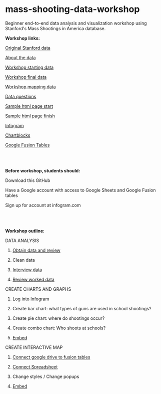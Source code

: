 # mass-shooting-data-workshop
Beginner end-to-end data analysis and visualization workshop using Stanford's Mass Shootings in America database.


<strong>Workshop links:</strong>

<a href="https://github.com/StanfordGeospatialCenter/MSA">Original Stanford data</a>

<a href="https://library.stanford.edu/projects/mass-shootings-america">About the data</a>

<a href="https://docs.google.com/spreadsheets/d/11MO36-mlqWdHLpa-rz-R260Mpi3mOb0gfSTGTmT3n2Y/edit?usp=sharing">Workshop starting data</a>

<a href="https://docs.google.com/spreadsheets/d/1R25UZ1XM0cxVWeysiHHgRtLJz48lBkkMFAKuHm3_gwM/edit?usp=sharing">Workshop final data</a>

<a href="https://docs.google.com/spreadsheets/d/1-RfbUtqcf7sIRX1vvcyrCsoWQ_F6vuBJBScJLhhshAs/edit?usp=sharing">Workshop mapping data</a>

<a href="https://amarton.github.io/mass-shooting-data-workshop/data-questions.html">Data questions</a>

<a href="https://amarton.github.io/mass-shooting-data-workshop/graphics-page-start.html">Sample html page start</a>

<a href="https://amarton.github.io/mass-shooting-data-workshop/graphics-page-finish.html">Sample html page finish</a>

<a href="https://infogram.com/login">Infogram</a>

<a href="https://www.chartblocks.com/en/">Chartblocks</a>

<a href="https://support.google.com/fusiontables/answer/2571232">Google Fusion Tables</a>


<br><br><br>
<strong>Before workshop, students should:</strong>

Download this GitHub

Have a Google account with access to Google Sheets and Google Fusion tables

Sign up for account at infogram.com

<br><br><br>
<strong>Workshop outline:</strong>


DATA ANALYSIS

1. <a href="https://docs.google.com/spreadsheets/d/11MO36-mlqWdHLpa-rz-R260Mpi3mOb0gfSTGTmT3n2Y/edit?usp=sharing">Obtain data and review</a>

2. Clean data

3. <a href="https://amarton.github.io/mass-shooting-data-workshop/data-questions.html">Interview data</a>

4. <a href="https://docs.google.com/spreadsheets/d/1R25UZ1XM0cxVWeysiHHgRtLJz48lBkkMFAKuHm3_gwM/edit?usp=sharing">Review worked data</a>



CREATE CHARTS AND GRAPHS

1. <a href="https://infogram.com/login">Log into Infogram</a>

2. Create bar chart: what types of guns are used in school shootings?

3. Create pie chart: where do shootings occur?

4. Create combo chart: Who shoots at schools?

5. <a href="https://amarton.github.io/mass-shooting-data-workshop/graphics-page-finish.html">Embed</a>



CREATE INTERACTIVE MAP

1. <a href="https://support.google.com/fusiontables/answer/2571232">Connect google drive to fusion tables</a>

2. <a href="https://docs.google.com/spreadsheets/d/1-RfbUtqcf7sIRX1vvcyrCsoWQ_F6vuBJBScJLhhshAs/edit?usp=sharing">Connect Spreadsheet</a>

3. Change styles / Change popups

4. <a href="https://amarton.github.io/mass-shooting-data-workshop/graphics-page-finish.html">Embed</a>

